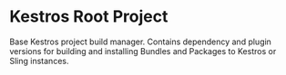# Kestros Root Project
Base Kestros project build manager. Contains dependency and plugin versions for building and installing Bundles and Packages to Kestros or Sling instances.
